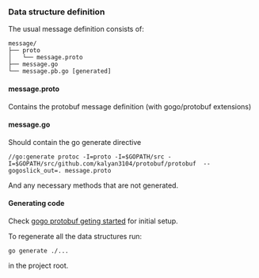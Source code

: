 ### Data structure definition ###

The usual message definition consists of:

```
message/
├── proto
│   └── message.proto
├── message.go
└── message.pb.go [generated]
```

#### message.proto ####

Contains the protobuf message definition (with gogo/protobuf extensions)

#### message.go ####

Should contain the go generate directive

```
//go:generate protoc -I=proto -I=$GOPATH/src -I=$GOPATH/src/github.com/kalyan3104/protobuf/protobuf  --gogoslick_out=. message.proto
```

And any necessary methods that are not generated.

#### Generating code ####

Check [gogo protobuf geting started](https://github.com/kalyan3104/protobuf#getting-started) for initial setup.

To regenerate all the data structures run:
```
go generate ./...
```
in the project root.

